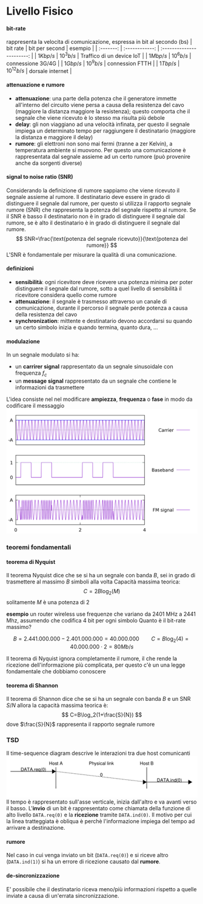 # Livello Fisico

#### bit-rate
rappresenta la velocita di comunicazione, espressa in bit al secondo (bs)
| bit rate  | bit per second | esempio                   |
| :-------: | :------------: | :-----------------------: |
| $1 Kbp/s$ | $10^3 b/s$     | Traffico di un device IoT |
| $1Mbp/s$  | $10^6 b/s$     | connessione 3G/4G         |
| $1Gbp/s$  | $10^9 b/s$     | connession FTTH           |
| $1 Tbp/s$ | $10^12 b/s$    | dorsale internet          |

#### attenuazione e rumore
- **attenuazione**: una parte della potenza che il generatore immette all'interno del circuito viene persa a causa della resistenza del cavo (maggiore la distanza maggiore la resistenza); questo comporta che il segnale che viene ricevuto è lo stesso ma risulta più debole
- **delay**: gli non viaggiano ad una velocità infinata, per questo il segnale impiega un determinato tempo per raggiungere il destinatario (maggiore la distanza e maggiore il delay)
- **rumore**: gli elettroni non sono mai fermi (tranne a zer Kelvin), a temperatura ambiente si muovono. Per questo una comunicazione è rappresentata dal segnale assieme ad un certo rumore (può provenire anche da sorgenti diverse)

#### signal to noise ratio (SNR)
Considerando la definizione di rumore sappiamo che viene ricevuto il segnale assieme al rumore. Il destinatario deve essere in grado di distinguere il segnale dal rumore, per questo si utilizza il rapporto segnale rumore (SNR) che rappresenta la potenza del segnale rispetto al rumore. Se il SNR è basso il destinatario non è in grado di distinguere il segnale dal rumore, se è alto il destinatario è in grado di distinguere il segnale dal rumore.
$$
SNR=\frac{\text{potenza del segnale ricevuto}}{\text{potenza del rumore}}
$$
L'SNR è fondamentale per misurare la qualità di una comunicazione.


#### definizioni
- **sensibilità**: ogni ricevitore deve ricevere una potenza minima per poter distinguere il segnale dal rumore, sotto a quel livello di sensibilità il ricevitore considera quello come rumore
- **attenuazione**: il segnale è trasmesso attraverso un canale di comunicazione, durante il percorso il segnale perde potenza a causa della resistenza del cavo
- **synchronization**: mittente e destinatario devono accordarsi su quando un certo simbolo inizia e quando termina, quanto dura, ...

#### modulazione
In un segnale modulato si ha:
- un **carrirer signal** rappresentato da un segnale sinusoidale con frequenza $f_c$
- un **message signal** rappresentato da un segnale che contiene le informazioni da trasmettere

L'idea consiste nel nel modificare **ampiezza**, **frequenza** o **fase** in modo da codificare il messaggio
![modulazione](./assets/02/modulazione.png)

### teoremi fondamentali
#### teorema di Nyquist
Il teorema Nyquist dice che se si ha un segnale con banda $B$, sei in grado di trasmettere al massimo $B$ simboli alla volta
Capacità massima teorica:
$$
C=2B\log_2({M})
$$
solitamente $M$ è una potenza di 2

**esempio**
un router wireless use frequenze che variano da $\text{2401 MHz}$ a $\text{2441 Mhz}$, assumendo che codifica $4$ bit per ogni simbolo
Quanto è il bit-rate massimo?

$$
B = 2.441.000.000 - 2.401.000.000=40.000.000 \qquad
C=B\log_2({4}) = 40.000.000 \cdot 2 = 80Mb/s
$$

Il teorema di Nyquist ignora completamente il rumore, il che rende la ricezione dell'informazione più complicata, per questo c'è un una legge fondamentale che dobbiamo conoscere

#### teorema di Shannon
Il teorema di Shannon dice che se si ha un segnale con banda $B$ e un SNR $S/N$ allora la capacità massima teorica è:
$$
C=B\log_2(1+\frac{S}{N})
$$
dove $\frac{S}{N}$ rappresenta il rapporto segnale rumore

### TSD
Il time-sequence diagram descrive le interazioni tra due host comunicanti
![TSD](./assets/02/tsd.png)
Il tempo è rappresentato sull'asse verticale, inizia dall'altro e va avanti verso il basso.
L'**invio** di un bit è rappresentato come chiamata della funzione di alto livello `DATA.req(0)` e la **ricezione** tramite `DATA.ind(0)`.
Il motivo per cui la linea tratteggiata è obliqua è perchè l'informazione impiega del tempo ad arrivare a destinazione.
#### rumore
Nel caso in cui venga inviato un bit (`DATA.req(0)`) e si riceve altro (`DATA.ind(1)`) si ha un errore di ricezione causato dal **rumore**.

#### de-sincronizzazione
E' possibile che il destinatario riceva meno/più informazioni rispetto a quelle inviate a causa di un'errata sincronizzazione.
